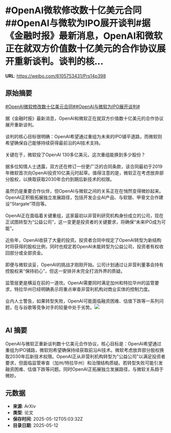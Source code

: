 # #OpenAI微软修改数十亿美元合同##OpenAI与微软为IPO展开谈判#据《金融时报》最新消息，OpenAI和微软正在就双方价值数十亿美元的合作协议展开重新谈判。谈判的核...

**URL**: https://weibo.com/6105753431/Prs14p398

## 原始摘要

<a href="https://m.weibo.cn/search?containerid=231522type%3D1%26t%3D10%26q%3D%23OpenAI%E5%BE%AE%E8%BD%AF%E4%BF%AE%E6%94%B9%E6%95%B0%E5%8D%81%E4%BA%BF%E7%BE%8E%E5%85%83%E5%90%88%E5%90%8C%23&amp;extparam=%23OpenAI%E5%BE%AE%E8%BD%AF%E4%BF%AE%E6%94%B9%E6%95%B0%E5%8D%81%E4%BA%BF%E7%BE%8E%E5%85%83%E5%90%88%E5%90%8C%23" data-hide=""><span class="surl-text">#OpenAI微软修改数十亿美元合同#</span></a><a href="https://m.weibo.cn/search?containerid=231522type%3D1%26t%3D10%26q%3D%23OpenAI%E4%B8%8E%E5%BE%AE%E8%BD%AF%E4%B8%BAIPO%E5%B1%95%E5%BC%80%E8%B0%88%E5%88%A4%23&amp;extparam=%23OpenAI%E4%B8%8E%E5%BE%AE%E8%BD%AF%E4%B8%BAIPO%E5%B1%95%E5%BC%80%E8%B0%88%E5%88%A4%23" data-hide=""><span class="surl-text">#OpenAI与微软为IPO展开谈判#</span></a><br><br>据《金融时报》最新消息，OpenAI和微软正在就双方价值数十亿美元的合作协议展开重新谈判。<br><br>谈判的核心目标很明确：OpenAI希望通过重组为未来的IPO铺平道路，而微软则希望确保自己能够持续获得最前沿的AI技术支持。<br><br>关键在于，微软投了OpenAI 130多亿美元，这次重组能换到多少股份？<br><br>据多位知情人士透露，双方还在修订一份更广泛的合同条款，该合同最初于2019年微软首次向OpenAI投资10亿美元时起草。值得注意的是，微软正在考虑放弃部分股权，以换取获取2030年合约到期后新技术的权限。<br><br>虽然仍是重要合作伙伴，但OpenAI与微软之间的关系正在在悄然变得微妙起来。OpenAI正积极拓展独立发展路径，包括开发企业AI产品、与软银、甲骨文合作建设“Stargate”项目等。<br><br>OpenAI正在面临着关键重组，这家最初以非营利研究机构身份成立的公司，现在正试图转型为“公益公司”，这一变更是投资者的关键要求，将确保“未来IPO成为可能”。<br><br>近些年，OpenAI收获了大量的投资。投资者合同中规定了OpenAI转型为新结构时将获得的股权比例，同时也规定若OpenAI未能转型为公益公司，投资者有权收回部分或全部资金。<br><br>即便与微软谈妥，OpenAI的挑战才刚刚开始。公司计划通过让非营利董事会持有控股权来“保持初心”，但这一安排并未完全打消外界的质疑。<br><br>监管层更是横亘在前的一道坎。OpenAI需要同时满足加州和特拉华州的监管要求，特拉华州已经明确表示将重点审查非营利机构对商业实体的控制力度。<br><br>业内人士警告，如果转型失败，OpenAI可能面临融资困难、估值下跌等一系列问题，在与谷歌等竞争对手的较量中处于劣势。<img style="" src="https://tvax4.sinaimg.cn/large/006Fd7o3gy1i1ci1c3v9vj30ka0ak778.jpg" referrerpolicy="no-referrer"><br><br>

## AI 摘要

OpenAI与微软正重新谈判数十亿美元合作协议，核心目标是：OpenAI希望通过重组为IPO铺路，微软则希望确保持续获取前沿AI技术。微软考虑放弃部分股权换取2030年后新技术权限。OpenAI正从非营利机构转型为"公益公司"以满足投资者要求，但面临监管审查（加州/特拉华州）和治理结构质疑。若转型失败可能引发融资困难、估值下跌等问题。同时OpenAI正拓展独立发展路径，与微软关系趋于微妙。

## 元数据

- **来源**: ArXiv
- **类型**: 论文
- **保存时间**: 2025-05-12T05:03:32Z
- **目录日期**: 2025-05-12
